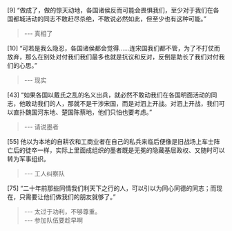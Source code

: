 
[9] “做成了，做的惊天动地，各国诸侯反而可能会畏惧我们，至少对于我们在各国都城活动的同志不敢赶尽杀绝，不敢说必然如此，但至少也有这种可能。”
>--- 真相了<br>

[10] “可若是我么隐忍，各国诸侯都会觉得……连宋国我们都不管，为了不打仗而放弃，那么在别处对付我们我们最多也就是抗议和反对，反倒是助长了我们对付我们的心思。”
>--- 现实<br>

[43] “如果各国以戴氏之乱的名义出兵，就必然不敢动我们在各国明面活动的同志，他敢动我们的人，那就不是干涉宋国，而是对泗上开战。对泗上开战，我们可以直扑魏国河东地、楚国陈蔡地，他们只怕也要考虑。”
>--- 请说墨者<br>

[55] 他以为本地的自耕农和工商业者在自己的私兵来临后便像是旧战场上车士阵亡后的徒卒一样，实际上里面成组织的墨者既是无冕的隐藏基层政权、又随时可以转为军事组织。
>--- 工人纠察队<br>

[75] “二十年前那些同情我们利天下之行的人，可以引以为同心同德的同志；而现在，只需要让他们做我们的朋友就够了。”
>--- 太过于功利，不够尊重。<br>
>--- 参加队伍要趁早啊<br>
